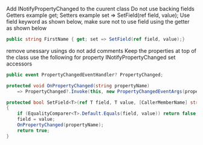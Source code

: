 
Add INotifyPropertyChanged to the cuurent class
Do not use backing fields
Getters example get;
Setters example set => SetField(ref field, value);
Use field keyword as shown below, make sure not to use field using the getter as shown below

```csharp
public string FirstName { get; set => SetField(ref field, value);}
```

remove unessary usings
do not add comments
Keep the properties at top of the class
use the following for property INotifyPropertyChanged set accessors

```csharp
public event PropertyChangedEventHandler? PropertyChanged;

protected void OnPropertyChanged(string propertyName) 
    => PropertyChanged?.Invoke(this, new PropertyChangedEventArgs(propertyName));

protected bool SetField<T>(ref T field, T value, [CallerMemberName] string propertyName = "")
{
    if (EqualityComparer<T>.Default.Equals(field, value)) return false;
    field = value;
    OnPropertyChanged(propertyName);
    return true;
}
```



